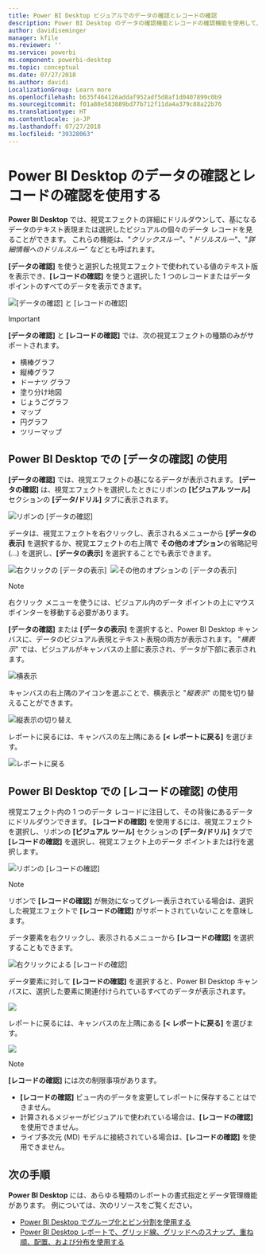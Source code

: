 ```yaml
---
title: Power BI Desktop ビジュアルでのデータの確認とレコードの確認
description: Power BI Desktop のデータの確認機能とレコードの確認機能を使用して、詳細情報にドリルダウンします
author: davidiseminger
manager: kfile
ms.reviewer: ''
ms.service: powerbi
ms.component: powerbi-desktop
ms.topic: conceptual
ms.date: 07/27/2018
ms.author: davidi
LocalizationGroup: Learn more
ms.openlocfilehash: b635f464126addaf952adf5d8af1d0407899c0b9
ms.sourcegitcommit: f01a88e583889bd77b712f11da4a379c88a22b76
ms.translationtype: HT
ms.contentlocale: ja-JP
ms.lasthandoff: 07/27/2018
ms.locfileid: "39328063"
---
```

# <a name="use-see-data-and-see-records-in-power-bi-desktop"></a>Power BI Desktop のデータの確認とレコードの確認を使用する
**Power BI Desktop** では、視覚エフェクトの詳細にドリルダウンして、基になるデータのテキスト表現または選択したビジュアルの個々のデータ レコードを見ることができます。 これらの機能は、"*クリックスルー*"、"*ドリルスルー*"、"*詳細情報へのドリルスルー*" などとも呼ばれます。

**[データの確認]** を使うと選択した視覚エフェクトで使われている値のテキスト版を表示でき、**[レコードの確認]** を使うと選択した 1 つのレコードまたはデータ ポイントのすべてのデータを表示できます。 

![[データの確認] と [レコードの確認]](media/desktop-see-data-see-records/see-data-record.png)

>[!IMPORTANT]
>**[データの確認]**  と **[レコードの確認]** では、次の視覚エフェクトの種類のみがサポートされます。
>  - 横棒グラフ
>  - 縦棒グラフ
>  - ドーナツ グラフ
>  - 塗り分け地図
>  - じょうごグラフ
>  - マップ
>  - 円グラフ
>  - ツリーマップ

## <a name="use-see-data-in-power-bi-desktop"></a>Power BI Desktop での [データの確認] の使用

**[データの確認]** では、視覚エフェクトの基になるデータが表示されます。 **[データの確認]** は、視覚エフェクトを選択したときにリボンの **[ビジュアル ツール]** セクションの **[データ/ドリル]** タブに表示されます。

![リボンの [データの確認]](media/desktop-see-data-see-records/see-data1.png)

データは、視覚エフェクトを右クリックし、表示されるメニューから **[データの表示]** を選択するか、視覚エフェクトの右上隅で **その他のオプション**の省略記号 (...) を選択し、**[データの表示]** を選択することでも表示できます。

![右クリックの [データの表示]](media/desktop-see-data-see-records/see-data2.png)&nbsp;&nbsp;![その他のオプションの [データの表示]](media/desktop-see-data-see-records/see-data3.png)

> [!NOTE]
> 右クリック メニューを使うには、ビジュアル内のデータ ポイントの上にマウス ポインターを移動する必要があります。

**[データの確認]** または **[データの表示]** を選択すると、Power BI Desktop キャンバスに、データのビジュアル表現とテキスト表現の両方が表示されます。 "*横表示*" では、ビジュアルがキャンバスの上部に表示され、データが下部に表示されます。 

![横表示](media/desktop-see-data-see-records/see-data4a.png)

キャンバスの右上隅のアイコンを選ぶことで、横表示と "*縦表示*" の間を切り替えることができます。

![縦表示の切り替え](media/desktop-see-data-see-records/see-data4.png)

レポートに戻るには、キャンバスの左上隅にある **[< レポートに戻る]** を選びます。

![レポートに戻る](media/desktop-see-data-see-records/see-data5.png)

## <a name="use-see-records-in-power-bi-desktop"></a>Power BI Desktop での [レコードの確認] の使用

視覚エフェクト内の 1 つのデータ レコードに注目して、その背後にあるデータにドリルダウンできます。 **[レコードの確認]** を使用するには、視覚エフェクトを選択し、リボンの **[ビジュアル ツール]** セクションの **[データ/ドリル]** タブで **[レコードの確認]** を選択し、視覚エフェクト上のデータ ポイントまたは行を選択します。 

![リボンの [レコードの確認]](media/desktop-see-data-see-records/see-record1.png)

> [!NOTE]
> リボンで **[レコードの確認]** が無効になってグレー表示されている場合は、選択した視覚エフェクトで **[レコードの確認]** がサポートされていないことを意味します。

データ要素を右クリックし、表示されるメニューから **[レコードの確認]** を選択することもできます。

![右クリックによる [レコードの確認]](media/desktop-see-data-see-records/see-record2.png)

データ要素に対して **[レコードの確認]** を選択すると、Power BI Desktop キャンバスに、選択した要素に関連付けられているすべてのデータが表示されます。 

![](media/desktop-see-data-see-records/see-record3.png)

レポートに戻るには、キャンバスの左上隅にある **[< レポートに戻る]** を選びます。

![](media/desktop-see-data-see-records/see-record4.png)

> [!NOTE]
>**[レコードの確認]** には次の制限事項があります。
> - **[レコードの確認]** ビュー内のデータを変更してレポートに保存することはできません。
> - 計算されるメジャーがビジュアルで使われている場合は、**[レコードの確認]** を使用できません。
> - ライブ多次元 (MD) モデルに接続されている場合は、**[レコードの確認]** を使用できません。

## <a name="next-steps"></a>次の手順
**Power BI Desktop** には、あらゆる種類のレポートの書式指定とデータ管理機能があります。 例については、次のリソースをご覧ください。

* [Power BI Desktop でグループ化とビン分割を使用する](desktop-grouping-and-binning.md)
* [Power BI Desktop レポートで、グリッド線、グリッドへのスナップ、重ね順、配置、および分布を使用する](desktop-gridlines-snap-to-grid.md)

